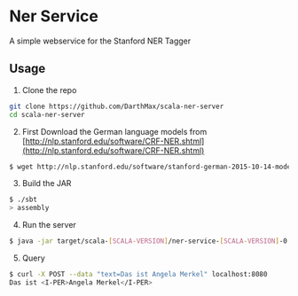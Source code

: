 # Ner Service

A simple webservice for the Stanford NER Tagger

## Usage ##

1. Clone the repo

```sh
git clone https://github.com/DarthMax/scala-ner-server
cd scala-ner-server
```

2. First Download the German language models from [http://nlp.stanford.edu/software/CRF-NER.shtml](http://nlp.stanford.edu/software/CRF-NER.shtml)

```sh
$ wget http://nlp.stanford.edu/software/stanford-german-2015-10-14-models.jar -P lib/
```


3. Build the JAR
```sh
$ ./sbt
> assembly
```

4. Run the server

```sh
$ java -jar target/scala-[SCALA-VERSION]/ner-service-[SCALA-VERSION]-0.1.0-SNAPSHOT.jar &
```


5. Query
```sh
$ curl -X POST --data "text=Das ist Angela Merkel" localhost:8080
Das ist <I-PER>Angela Merkel</I-PER>
```

